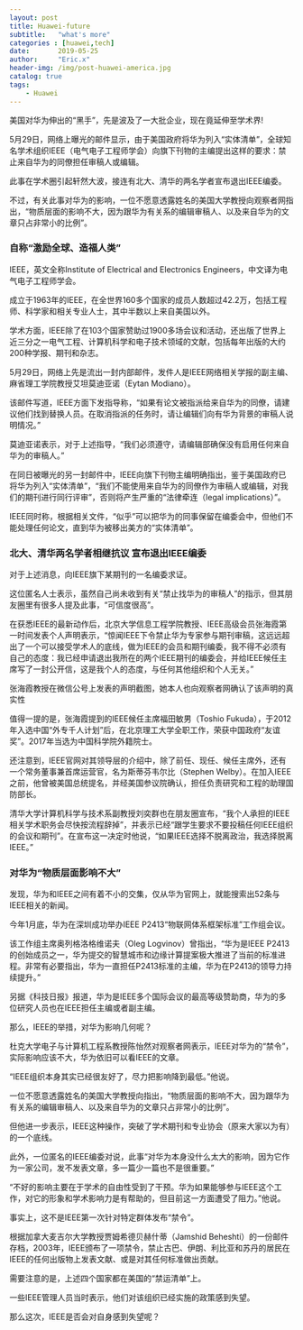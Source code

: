 ```yaml
---
layout: post
title: Huawei-future
subtitle:   "what's more"
categories : [huawei,tech]
date:       2019-05-25
author:     "Eric.x"
header-img: /img/post-huawei-america.jpg
catalog: true
tags:
    - Huawei
---
```


美国对华为伸出的“黑手”，先是波及了一大批企业，现在竟延伸至学术界!

5月29日，网络上曝光的邮件显示，由于美国政府将华为列入“实体清单”，全球知名学术组织IEEE（电气电子工程师学会）向旗下刊物的主编提出这样的要求：禁止来自华为的同僚担任审稿人或编辑。

此事在学术圈引起轩然大波，接连有北大、清华的两名学者宣布退出IEEE编委。

不过，有关此事对华为的影响，一位不愿意透露姓名的美国大学教授向观察者网指出，“物质层面的影响不大，因为跟华为有关系的编辑审稿人、以及来自华为的文章只占非常小的比例”。

### 自称“激励全球、造福人类”

IEEE，英文全称Institute of Electrical and Electronics Engineers，中文译为电气电子工程师学会。

成立于1963年的IEEE，在全世界160多个国家的成员人数超过42.2万，包括工程师、科学家和相关专业人士，其中半数以上来自美国以外。

学术方面，IEEE除了在103个国家赞助过1900多场会议和活动，还出版了世界上近三分之一电气工程、计算机科学和电子技术领域的文献，包括每年出版的大约200种学报、期刊和杂志。

5月29日，网络上先是流出一封内部邮件，发件人是IEEE网络相关学报的副主编、麻省理工学院教授艾坦莫迪亚诺（Eytan Modiano）。

该邮件写道，IEEE方面下发指导称，“如果有论文被指派给来自华为的同僚，请建议他们找到替换人员。在取消指派的任务时，请让编辑们向有华为背景的审稿人说明情况。”

莫迪亚诺表示，对于上述指导，“我们必须遵守，请编辑部确保没有启用任何来自华为的审稿人。”

在同日被曝光的另一封邮件中，IEEE向旗下刊物主编明确指出，鉴于美国政府已将华为列入“实体清单”，“我们不能使用来自华为的同僚作为审稿人或编辑，对我们的期刊进行同行评审”，否则将产生严重的“法律牵连（legal implications）”。

IEEE同时称，根据相关文件，“似乎”可以把华为的同事保留在编委会中，但他们不能处理任何论文，直到华为被移出美方的“实体清单”。

### 北大、清华两名学者相继抗议 宣布退出IEEE编委

对于上述消息，向IEEE旗下某期刊的一名编委求证。

这位匿名人士表示，虽然自己尚未收到有关“禁止找华为的审稿人”的指示，但其朋友圈里有很多人提及此事，“可信度很高”。

在获悉IEEE的最新动作后，北京大学信息工程学院教授、IEEE高级会员张海霞第一时间发表个人声明表示，“惊闻IEEE下令禁止华为专家参与期刊审稿，这远远超出了一个可以接受学术人的底线，做为IEEE的会员和期刊编委，我不得不必须有自己的态度：我已经申请退出我所在的两个IEEE期刊的编委会，并给IEEE候任主席写了一封公开信，这是我个人的态度，与任何其他组织和个人无关。”


张海霞教授在微信公号上发表的声明截图，她本人也向观察者网确认了该声明的真实性

值得一提的是，张海霞提到的IEEE候任主席福田敏男（Toshio Fukuda），于2012年入选中国“外专千人计划”后，在北京理工大学全职工作，荣获中国政府“友谊奖”。2017年当选为中国科学院外籍院士。

还注意到，IEEE官网对其领导层的介绍中，除了前任、现任、候任主席外，还有一个常务董事兼首席运营官，名为斯蒂芬韦尔比（Stephen Welby）。在加入IEEE之前，他曾被美国总统提名，并经美国参议院确认，担任负责研究和工程的助理国防部长。

清华大学计算机科学与技术系副教授刘奕群也在朋友圈宣布，“我个人承担的IEEE相关学术职务会尽快按流程辞掉”，并表示已经“跟学生要求不要投稿任何IEEE组织的会议和期刊”。在宣布这一决定时他说，“如果IEEE选择不脱离政治，我选择脱离IEEE。”

### 对华为“物质层面影响不大”

发现，华为和IEEE之间有着不小的交集，仅从华为官网上，就能搜索出52条与IEEE相关的新闻。

今年1月底，华为在深圳成功举办IEEE P2413“物联网体系框架标准”工作组会议。

该工作组主席奥列格洛格维诺夫（Oleg Logvinov）曾指出，“华为是IEEE P2413的创始成员之一，华为提交的智慧城市和边缘计算提案极大推进了当前的标准进程。非常有必要指出，华为一直担任P2413标准的主编，华为在P2413的领导力持续提升。”

另据《科技日报》报道，华为是IEEE多个国际会议的最高等级赞助商，华为的多位研究人员也在IEEE担任主编或者副主编。

那么，IEEE的举措，对华为影响几何呢？

杜克大学电子与计算机工程系教授陈怡然对观察者网表示，IEEE对华为的“禁令”，实际影响应该不大，华为依旧可以看IEEE的文章。

“IEEE组织本身其实已经很友好了，尽力把影响降到最低。”他说。

一位不愿意透露姓名的美国大学教授向指出，“物质层面的影响不大，因为跟华为有关系的编辑审稿人、以及来自华为的文章只占非常小的比例”。

但他进一步表示，IEEE这种操作，突破了学术期刊和专业协会（原来大家以为有）的一个底线。

此外，一位匿名的IEEE编委对说，此事“对华为本身没什么太大的影响，因为它作为一家公司，发不发表文章，多一篇少一篇也不是很重要。”

“不好的影响主要在于学术的自由性受到了干预。华为如果能够参与IEEE这个工作，对它的形象和学术影响力是有帮助的，但目前这一方面遭受了阻力。”他说。

事实上，这不是IEEE第一次针对特定群体发布“禁令”。

根据加拿大麦吉尔大学教授贾姆希德贝赫什蒂（Jamshid Beheshti）的一份邮件存档，2003年，IEEE颁布了一项禁令，禁止古巴、伊朗、利比亚和苏丹的居民在IEEE的任何出版物上发表文献、或是对其任何标准做出贡献。

需要注意的是，上述四个国家都在美国的“禁运清单”上。

一些IEEE管理人员当时表示，他们对该组织已经实施的政策感到失望。

那么这次，IEEE是否会对自身感到失望呢？

